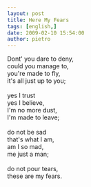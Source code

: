 ```yaml
---
layout: post
title: Here My Fears
tags: [english,]
date: 2009-02-10 15:54:00
author: pietro
---
```

Dont' you dare to deny,<br/>could you manage to,<br/>you're made to fly,<br/>it's all just up to you;<br/><br/>yes I trust<br/>yes I believe,<br/>I'm no more dust,<br/>I'm made to leave;<br/><br/>do not be sad<br/>that's what I am,<br/>am I so mad,<br/>me just a man;<br/><br/>do not pour tears,<br/>these are my fears.
